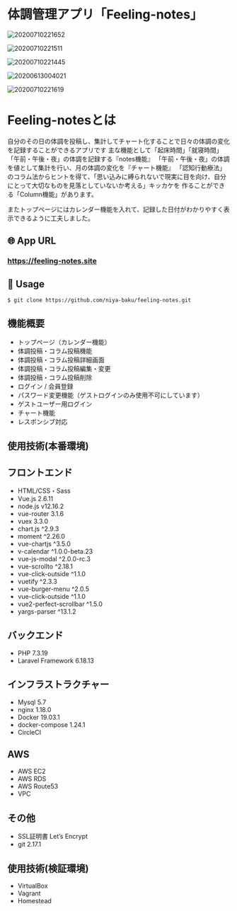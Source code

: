 # 体調管理アプリ「Feeling-notes」

![20200710221652](https://user-images.githubusercontent.com/40636920/87165260-dd66aa80-c304-11ea-9fa5-166b2c668ab5.png)

![20200710221511](https://user-images.githubusercontent.com/40636920/87165360-00915a00-c305-11ea-8b08-0fd7bf50a2d4.png)

![20200710221445](https://user-images.githubusercontent.com/40636920/87165441-1d2d9200-c305-11ea-8242-98935e8d7546.png)

![20200613004021](https://user-images.githubusercontent.com/40636920/84520968-4f040680-ad0f-11ea-9a89-7a90925bd1fe.png)

![20200710221619](https://user-images.githubusercontent.com/40636920/87165554-46e6b900-c305-11ea-9b04-74ed0b6d1160.png)


# Feeling-notesとは

自分のその日の体調を投稿し、集計してチャート化することで日々の体調の変化を記録することができるアプリです
主な機能として「起床時間」「就寝時間」「午前・午後・夜」の体調を記録する『notes機能』
「午前・午後・夜」の体調を値として集計を行い、月の体調の変化を『チャート機能』
「認知行動療法」のコラム法からヒントを得て、「思い込みに縛られないで現実に目を向け、自分にとって大切なものを見落としていないか考える」キッカケを
作ることができる「Column機能」があります。

またトップページにはカレンダー機能を入れて、記録した日付がわかりやすく表示できるように工夫しました。

## 🌐 App URL 
### https://feeling-notes.site

## 💬 Usage
`$ git clone https://github.com/niya-baku/feeling-notes.git` 

## 機能概要
<ul>
    <li>トップページ（カレンダー機能）</li>
    <li>体調投稿・コラム投稿機能</li>
    <li>体調投稿・コラム投稿詳細画面</li>
    <li>体調投稿・コラム投稿編集・変更</li>
    <li>体調投稿・コラム投稿削除</li>
    <li>ログイン / 会員登録</li>
    <li>パスワード変更機能（ゲストログインのみ使用不可にしています）</li>
    <li>ゲストユーザー用ログイン</li>
    <li>チャート機能</li>
    <li>レスポンシブ対応</li>
</ul>

## 使用技術(本番環境)
<h2>フロントエンド</h2>
<ul>
    <li>HTML/CSS・Sass</li>
    <li>Vue.js 2.6.11</li>
    <li>node.js v12.16.2</li>
    <li>vue-router 3.1.6</li>
    <li>vuex 3.3.0</li>
    <li>chart.js ^2.9.3</li>
    <li>moment ^2.26.0</li>
    <li>vue-chartjs ^3.5.0</li>
    <li>v-calendar ^1.0.0-beta.23</li>
    <li>vue-js-modal ^2.0.0-rc.3</li>
    <li>vue-scrollto ^2.18.1</li>
    <li>vue-click-outside ^1.1.0</li>
    <li>vuetify ^2.3.3</li>
    <li>vue-burger-menu ^2.0.5</li>
    <li>vue-click-outside ^1.1.0</li>
    <li>vue2-perfect-scrollbar ^1.5.0</li>
    <li>yargs-parser ^13.1.2</li>
</ul>
<h2>バックエンド</h2>
<ul>
    <li>PHP 7.3.19</li>
    <li>Laravel Framework  6.18.13</li>
</ul>
<h2>インフラストラクチャー</h2>
<ul>
    <li>Mysql 5.7</li>
    <li>nginx 1.18.0</li>
    <li>Docker 19.03.1</li>
    <li>docker-compose 1.24.1</li>
    <li>CircleCI</li>
</ul>
<h2>AWS</h2>
<ul>
    <li>AWS EC2</li>
    <li>AWS RDS</li>
    <li>AWS Route53</li>
    <li>VPC</li>
</ul>
<h2>その他</h2>
<ul>
    <li>SSL証明書 Let’s Encrypt</li>
    <li>git 2.17.1</li>
</ul>

## 使用技術(検証環境)
<ul>
    <li>VirtualBox</li>
    <li>Vagrant</li>
    <li>Homestead</li>
</ul>
